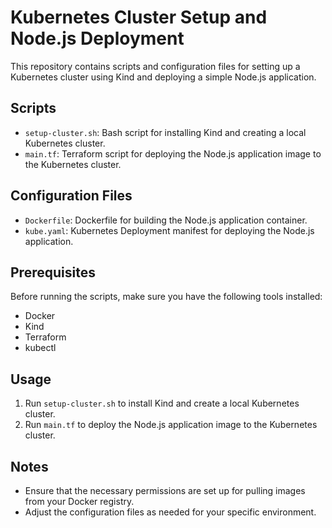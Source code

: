 # Kubernetes Cluster Setup and Node.js Deployment

This repository contains scripts and configuration files for setting up a Kubernetes cluster using Kind and deploying a simple Node.js application.

## Scripts

- `setup-cluster.sh`: Bash script for installing Kind and creating a local Kubernetes cluster.
- `main.tf`: Terraform script for deploying the Node.js application image to the Kubernetes cluster.
  
## Configuration Files

- `Dockerfile`: Dockerfile for building the Node.js application container.
- `kube.yaml`: Kubernetes Deployment manifest for deploying the Node.js application.

## Prerequisites

Before running the scripts, make sure you have the following tools installed:

- Docker
- Kind
- Terraform
- kubectl

## Usage

1. Run `setup-cluster.sh` to install Kind and create a local Kubernetes cluster.
2. Run `main.tf` to deploy the Node.js application image to the Kubernetes cluster.

## Notes

- Ensure that the necessary permissions are set up for pulling images from your Docker registry.
- Adjust the configuration files as needed for your specific environment.
